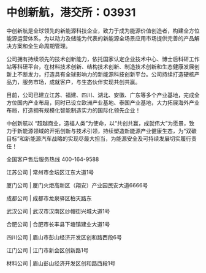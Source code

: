 # 中创新航，港交所：03931
中创新航是全球领先的新能源科技企业，致力于成为能源价值创造者，构建全方位能源运营体系，为以动力及储能为代表的新能源全场景应用市场提供完善的产品解决方案和全生命周期管理。

公司拥有持续领先的技术创新能力，依托国家认定企业技术中心、博士后科研工作站等科研平台，在材料技术创新、结构技术创新、制造技术创新和生态健康发展创新上不断发力，打造具有全球影响力的新能源科技创新平台。公司持续打造硬核产品力，服务市场，成就客户，与生态伙伴实现共创共赢。

目前，公司已建立江苏、福建、四川、湖北、安徽、广东等多个产业基地，完成全方位国内产业布局，同时已设立欧洲产业基地、泰国产业基地，大力拓展海外产业布局，打造拥有规模化智能制造实力的国际化领先企业！

中创新航以 “超越商业，造福人类”为使命，以“共创共赢，成就伟大”为愿景，致力于新能源领域的开拓创新与技术引领，持续塑造新能源产业健康生态，为“双碳目标”和新能源汽车战略的实现尽最大担当，为能源安全及可持续发展切实履行责任！

全国客户售后服务热线
400-164-9588

江苏公司 | 常州市金坛区江东大道1号

厦门公司 | 厦门火炬高新区（翔安）产业园民安大道6666号

成都公司 | 成都市龙泉驿区柏天路东

武汉公司 | 武汉市汉南区纱帽街兴城大道1号

合肥公司 | 合肥市长丰县下塘镇建业大道1号

四川公司 | 眉山市彭山经济开发区创和路西段6号

江门公司 | 江门市新会区创新路1号

材料公司 | 眉山彭山经济开发区创和路西段1号
